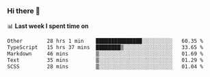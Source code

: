 ### Hi there 👋

<!--
**DBvc/DBvc** is a ✨ _special_ ✨ repository because its `README.md` (this file) appears on your GitHub profile.

Here are some ideas to get you started:

- 🔭 I’m currently working on ...
- 🌱 I’m currently learning ...
- 👯 I’m looking to collaborate on ...
- 🤔 I’m looking for help with ...
- 💬 Ask me about ...
- 📫 How to reach me: ...
- 😄 Pronouns: ...
- ⚡ Fun fact: ...
-->

📊 **Last week I spent time on**
<!--START_SECTION:waka-->

```txt
Other        28 hrs 1 min    ███████████████░░░░░░░░░░   60.35 %
TypeScript   15 hrs 37 mins  ████████▒░░░░░░░░░░░░░░░░   33.65 %
Markdown     46 mins         ▒░░░░░░░░░░░░░░░░░░░░░░░░   01.69 %
Text         35 mins         ▒░░░░░░░░░░░░░░░░░░░░░░░░   01.29 %
SCSS         28 mins         ▒░░░░░░░░░░░░░░░░░░░░░░░░   01.04 %
```

<!--END_SECTION:waka-->
